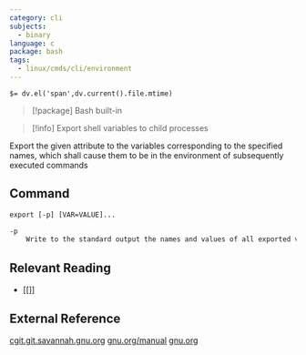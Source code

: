 ```yaml
---
category: cli
subjects:
  - binary
language: c
package: bash
tags:
  - linux/cmds/cli/environment
---
```


`$= dv.el('span',dv.current().file.mtime)`
> [!package] Bash built-in

> [!info] Export shell variables to child processes

Export the given attribute to the variables corresponding to the specified names, which shall cause them to be in the environment of subsequently executed commands

## Command
```txt
export [-p] [VAR=VALUE]...

-p
	Write to the standard output the names and values of all exported variables
```

## Relevant Reading
- [[]]

## External Reference
[cgit.git.savannah.gnu.org](https://cgit.git.savannah.gnu.org/cgit/bash.git/)
[gnu.org/manual](https://www.gnu.org/software/bash/manual/bash.html)
[gnu.org](https://www.gnu.org/software/bash/)